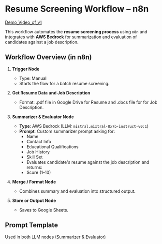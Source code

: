 #  Resume Screening Workflow – n8n

[Demo_Video_of_v1](https://drive.google.com/file/d/10_LuHV6t3m4SCRuGqvhMcsuMpdA1dKRD/view?usp=sharing)

This workflow automates the **resume screening process** using `n8n` and integrates with **AWS Bedrock** for summarization and evaluation of candidates against a job description.

##  Workflow Overview (in n8n)

1. **Trigger Node**  
   - Type: Manual 
   - Starts the flow for a batch resume screening.

2. **Get Resume Data and Job Description**  
   - Format: .pdf file in Google Drive for Resume and .docs file for for Job Description.

3. **Summarizer & Evaluator Node**  
   - **Type**: AWS Bedrock (LLM: `mistral.mixtral-8x7b-instruct-v0:1`)
   - **Prompt**: Custom summarizer prompt asking for:
     - Name  
     - Contact Info  
     - Educational Qualifications  
     - Job History  
     - Skill Set
     - Evaluates candidate's resume against the job description and returns:
     - Score (1–10)  


5. **Merge / Format Node**  
   - Combines summary and evaluation into structured output.

6. **Store or Output Node**  
   - Saves to Google Sheets.

## Prompt Template

Used in both LLM nodes (Summarizer & Evaluator)
